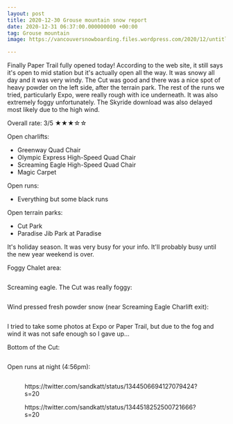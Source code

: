 ```yaml
---
layout: post
title: 2020-12-30 Grouse mountain snow report
date: 2020-12-31 06:37:00.000000000 +00:00
tag: Grouse mountain
image: https://vancouversnowboarding.files.wordpress.com/2020/12/untitled.png

---
```

<!-- wp:paragraph -->
<p>Finally Paper Trail fully opened today! According to the web site, it still says it's open to mid station but it's actually open all the way. It was snowy all day and it was very windy. The Cut was good and there was a nice spot of heavy powder on the left side, after the terrain park. The rest of the runs we tried, particularly Expo, were really rough with ice underneath. It was also extremely foggy unfortunately. The Skyride download was also delayed most likely due to the high wind.</p>
<!-- /wp:paragraph -->

<!-- wp:paragraph -->
<p>Overall rate: 3/5 ★★★☆☆</p>
<!-- /wp:paragraph -->

<!-- wp:paragraph -->
<p>Open charlifts:</p>
<!-- /wp:paragraph -->

<!-- wp:list -->
<ul><li>Greenway Quad Chair</li><li>Olympic Express High-Speed Quad Chair</li><li>Screaming Eagle High-Speed Quad Chair</li><li>Magic Carpet</li></ul>
<!-- /wp:list -->

<!-- wp:paragraph -->
<p>Open runs:</p>
<!-- /wp:paragraph -->

<!-- wp:list -->
<ul><li>Everything but some black runs</li></ul>
<!-- /wp:list -->

<!-- wp:paragraph -->
<p>Open terrain parks:</p>
<!-- /wp:paragraph -->

<!-- wp:list -->
<ul><li>Cut Park</li><li>Paradise Jib Park at Paradise</li></ul>
<!-- /wp:list -->

<!-- wp:paragraph -->
<p>It's holiday season. It was very busy for your info. It'll probably busy until the new year weekend is over.</p>
<!-- /wp:paragraph -->

<!-- wp:paragraph -->
<p>Foggy Chalet area:</p>
<!-- /wp:paragraph -->

<!-- wp:image {"id":166,"sizeSlug":"large","linkDestination":"none"} -->
<figure class="wp-block-image size-large"><img src="https://vancouversnowboarding.files.wordpress.com/2021/01/image.png?w=1024" alt="" class="wp-image-166" /></figure>
<!-- /wp:image -->

<!-- wp:paragraph -->
<p>Screaming eagle. The Cut was really foggy:</p>
<!-- /wp:paragraph -->

<!-- wp:image -->
<figure class="wp-block-image"><img src="https://lh3.googleusercontent.com/pw/ACtC-3cMNMTSF2uKp6zQditEm9e0EvJppdS-RIwqaTYlK-Am53e6wgvgo5U24RnkJs8TYl0kbiBChyNSRXh0VJ6w3igprEVm2DglkOiL2lqXmGkkbabcApjOc-_EZxtUu7EuUbR90-bLDAAeb4T6ZU15r7cHtQ=w2736-h2052-no?authuser=1" alt="" /></figure>
<!-- /wp:image -->

<!-- wp:paragraph -->
<p>Wind pressed fresh powder snow (near Screaming Eagle Charlift exit):</p>
<!-- /wp:paragraph -->

<!-- wp:image -->
<figure class="wp-block-image"><img src="https://lh3.googleusercontent.com/pw/ACtC-3dX1pSbNJLyjfyg7dOxi5KsjoSDR2lANwBvbrJgAc37PcccaVAe-AIfnj9rYVRBzWuIn0J_3WtVJk9FpJyamYguUPuOdoq7afJX5GLcKCJI0mqjrmBOhN8sqSpIQ_aFo7YeZdyQPSytD4ys45qdNHQaNg=w2736-h2052-no?authuser=1" alt="" /></figure>
<!-- /wp:image -->

<!-- wp:paragraph -->
<p>I tried to take some photos at Expo or Paper Trail, but due to the fog and wind it was not safe enough so I gave up...</p>
<!-- /wp:paragraph -->

<!-- wp:paragraph -->
<p>Bottom of the Cut: </p>
<!-- /wp:paragraph -->

<!-- wp:image {"id":169,"sizeSlug":"large","linkDestination":"none"} -->
<figure class="wp-block-image size-large"><img src="https://vancouversnowboarding.files.wordpress.com/2021/01/image-1.png?w=1024" alt="" class="wp-image-169" /></figure>
<!-- /wp:image -->

<!-- wp:paragraph -->
<p>Open runs at night (4:56pm): </p>
<!-- /wp:paragraph -->

<!-- wp:image -->
<figure class="wp-block-image"><img src="https://lh3.googleusercontent.com/pw/ACtC-3cs1uWSSeQzLnsnyEO9QhnCJmpm12CmKPYYGeyxK0HoEXlnGanOMCDnzAW5-QGarbQB96qfElyKqmSMR3T1V9vAbzBd8MxjF5gLLDnyOGtCf93gKyfgyxSWKHZJB3lE6STrgk0pAtlowvdG0iEKJHBqYQ=w2736-h2052-no?authuser=1" alt="" /></figure>
<!-- /wp:image -->

<!-- wp:embed {"url":"https:\/\/twitter.com\/sandkatt\/status\/1344506694127079424?s=20","type":"rich","providerNameSlug":"twitter","responsive":true,"className":""} -->
<figure class="wp-block-embed is-type-rich is-provider-twitter wp-block-embed-twitter"><div class="wp-block-embed__wrapper">
https://twitter.com/sandkatt/status/1344506694127079424?s=20
</div></figure>
<!-- /wp:embed -->

<!-- wp:embed {"url":"https:\/\/twitter.com\/sandkatt\/status\/1344518252500721666?s=20","type":"rich","providerNameSlug":"twitter","responsive":true,"className":""} -->
<figure class="wp-block-embed is-type-rich is-provider-twitter wp-block-embed-twitter"><div class="wp-block-embed__wrapper">
https://twitter.com/sandkatt/status/1344518252500721666?s=20
</div></figure>
<!-- /wp:embed -->

<!-- wp:paragraph -->
<p></p>
<!-- /wp:paragraph -->
